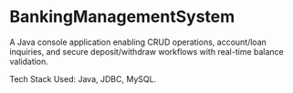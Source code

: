 # BankingManagementSystem
A Java console application enabling CRUD operations, account/loan inquiries, and secure deposit/withdraw workflows with real-time balance validation.

Tech Stack Used: Java, JDBC, MySQL.
